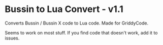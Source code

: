 # Bussin to Lua Convert - v1.1

Converts Bussin / Bussin X code to Lua code.
Made for GriddyCode.

Seems to work on most stuff. If you find code that doesn't work, add it to issues.